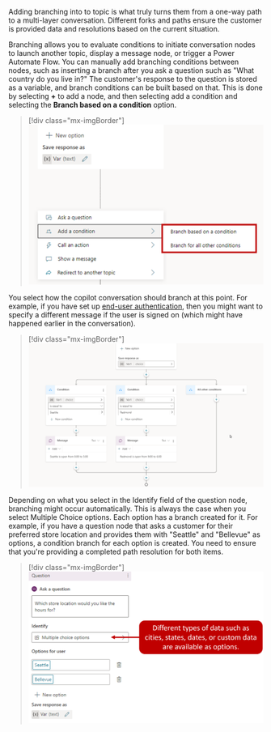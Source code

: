 Adding branching into to topic is what truly turns them from a one-way path to a multi-layer conversation. Different forks and paths ensure the customer is provided data and resolutions based on the current situation.

Branching allows you to evaluate conditions to initiate conversation nodes to launch another topic, display a message node, or trigger a Power Automate Flow. You can manually add branching conditions between nodes, such as inserting a branch after you ask a question such as "What country do you live in?" The customer's response to the question is stored as a variable, and branch conditions can be built based on that. This is done by selecting **+** to add a node, and then selecting add a condition and selecting the **Branch based on a condition** option.

> [!div class="mx-imgBorder"]
> ![Screenshot of the Add a condition option expanded to show Branch based on a condition and Branch for all other conditions options.](../media/add-branch.png)

You select how the copilot conversation should branch at this point. For example, if you have set up [end-user authentication](/power-virtual-agents/advanced-end-user-authentication/?azure-portal=true), then you might want to specify a different message if the user is signed on (which might have happened earlier in the conversation).

> [!div class="mx-imgBorder"]
> [![A screenshot of bot conversation branches.](../media/branches.png)](../media/branches.png#lightbox)

Depending on what you select in the Identify field of the question node, branching might occur automatically. This is always the case when you select Multiple Choice options. Each option has a branch created for it. For example, if you have a question node that asks a customer for their preferred store location and provides them with "Seattle" and "Bellevue" as options, a condition branch for each option is created. You need to ensure that you're providing a completed path resolution for both items.

> [!div class="mx-imgBorder"]
> [![Screenshot of the Identify field with the note that different types of data such as cities, states, dates, or custom data are available as options.](../media/multiple-choice.png)](../media/multiple-choice.png#lightbox)
